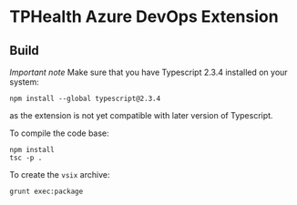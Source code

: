 # TPHealth Azure DevOps Extension

## Build

*Important note* Make sure that you have Typescript 2.3.4 installed on your system:

    npm install --global typescript@2.3.4

as the extension is not yet compatible with later version of Typescript.

To compile the code base:

    npm install
    tsc -p .

To create the `vsix` archive:

    grunt exec:package
 